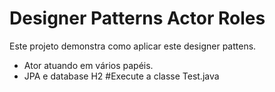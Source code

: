 # Designer Patterns Actor Roles
Este projeto demonstra como aplicar este designer pattens.
- Ator atuando em vários papéis.
- JPA e database H2
#Execute a classe Test.java
